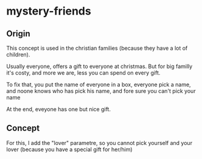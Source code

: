 # mystery-friends

## Origin

This concept is used in the christian families (because they have a lot of children).

Usually everyone, offers a gift to everyone at christmas. But for big familly it's costy, and more we are, less you can spend on every gift.

To fix that, you put the name of everyone in a box, everyone pick a name, and noone knows who has pick his name, and fore sure you can't pick your name

At the end, eveyone has one but nice gift.

## Concept

For this, I add the "lover" parametre, so you cannot pick yourself and your lover (because you have a special gift for her/him)

